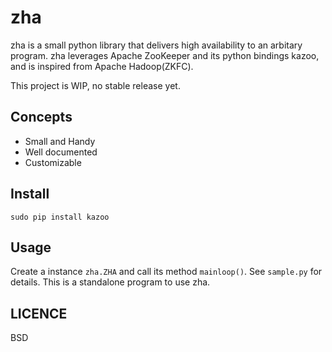 # zha

zha is a small python library that delivers high availability to an arbitary program.
zha leverages Apache ZooKeeper and its python bindings kazoo, and is inspired from Apache Hadoop(ZKFC).

This project is WIP, no stable release yet.

## Concepts

- Small and Handy
- Well documented
- Customizable

## Install

```
sudo pip install kazoo
```

## Usage

Create a instance `zha.ZHA` and call its method `mainloop()`.  See `sample.py` for details. 
This is a standalone program to use zha.

## LICENCE

BSD
